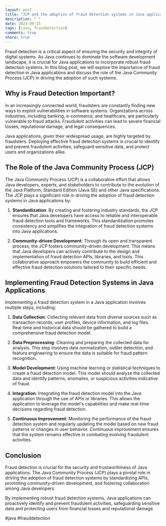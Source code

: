 ```yaml
---
layout: post
title: "JCP and the adoption of fraud detection systems in Java applications"
description: " "
date: 2023-09-15
tags: [java, frauddetection]
comments: true
share: true
---
```


Fraud detection is a critical aspect of ensuring the security and integrity of digital systems. As Java continues to dominate the software development landscape, it is crucial for Java applications to incorporate robust fraud detection systems. In this blog post, we will explore the importance of fraud detection in Java applications and discuss the role of the Java Community Process (JCP) in driving the adoption of such systems.

## Why is Fraud Detection Important?

In an increasingly connected world, fraudsters are constantly finding new ways to exploit vulnerabilities in software systems. Organizations across industries, including banking, e-commerce, and healthcare, are particularly vulnerable to fraud attacks. Fraudulent activities can lead to severe financial losses, reputational damage, and legal consequences.

Java applications, given their widespread usage, are highly targeted by fraudsters. Deploying effective fraud detection systems is crucial to identify and prevent fraudulent activities, safeguard sensitive data, and protect users and organizations alike.

## The Role of the Java Community Process (JCP)

The Java Community Process (JCP) is a collaborative effort that allows Java developers, experts, and stakeholders to contribute to the evolution of the Java Platform, Standard Edition (Java SE) and other Java specifications. The JCP plays a significant role in driving the adoption of fraud detection systems in Java applications by:

1. **Standardization**: By creating and fostering industry standards, the JCP ensures that Java developers have access to reliable and interoperable fraud detection tools and frameworks. This standardization promotes consistency and simplifies the integration of fraud detection systems into Java applications.

2. **Community-driven Development**: Through its open and transparent process, the JCP fosters community-driven development. This means that Java developers can actively contribute to the design and implementation of fraud detection APIs, libraries, and tools. This collaborative approach empowers the community to build efficient and effective fraud detection solutions tailored to their specific needs.

## Implementing Fraud Detection Systems in Java Applications

Implementing a fraud detection system in a Java application involves multiple steps, including:

1. **Data Collection**: Collecting relevant data from diverse sources such as transaction records, user profiles, device information, and log files. Real-time and historical data should be gathered to build a comprehensive fraud detection model.

2. **Data Preprocessing**: Cleaning and preparing the collected data for analysis. This step involves data normalization, outlier detection, and feature engineering to ensure the data is suitable for fraud pattern recognition.

3. **Model Development**: Using machine learning or statistical techniques to create a fraud detection model. This model should analyze the collected data and identify patterns, anomalies, or suspicious activities indicative of fraud.

4. **Integration**: Integrating the fraud detection model into the Java application through the use of APIs or libraries. This allows the application to leverage the model's capabilities and make real-time decisions regarding fraud detection.

5. **Continuous Improvement**: Monitoring the performance of the fraud detection system and regularly updating the model based on new fraud patterns or changes in user behavior. Continuous improvement ensures that the system remains effective in combating evolving fraudulent activities.

## Conclusion

Fraud detection is crucial for the security and trustworthiness of Java applications. The Java Community Process (JCP) plays a pivotal role in driving the adoption of fraud detection systems by standardizing APIs, promoting community-driven development, and fostering collaboration among Java developers.

By implementing robust fraud detection systems, Java applications can proactively identify and prevent fraudulent activities, safeguarding sensitive data and protecting users from financial losses and reputational damage.

#java #frauddetection